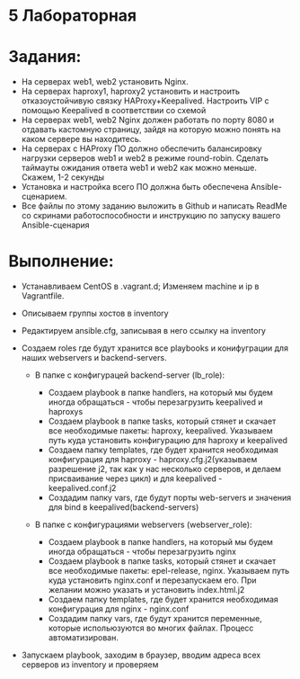 # 5 Лабораторная

# Задания:
-  На серверах web1, web2 установить Nginx.
- На серверах haproxy1, haproxy2 установить и настроить отказоустойчивую связку HAProxy+Keepalived. Настроить VIP с помощью Keepalived в соответствии со схемой
- На серверах web1, web2 Nginx должен работать по порту 8080 и отдавать кастомную страницу, зайдя на которую можно понять на каком сервере вы находитесь.
- На серверах с HAProxy ПО должно обеспечить балансировку нагрузки серверов web1 и web2 в режиме round-robin. Сделать таймауты ожидания ответа web1 и web2 как можно меньше. Скажем, 1-2 секунды
- Установка и настройка всего ПО должна быть обеспечена Ansible-сценарием.
- Все файлы по этому заданию выложить в Github и написать ReadMe со скринами работоспособности и инструкцию по запуску вашего Ansible-сценария

# Выполнение:
- Устанавливаем CentOS в .vagrant.d; Изменяем machine и ip в Vagrantfile.
- Описываем группы хостов в inventory
- Редактируем ansible.cfg, записывая в него ссылку на inventory
- Создаем roles где будут хранится все playbooks и конифуграции для наших webservers и backend-servers.

    - В папке с конфигурацей backend-server (lb_role): 

        - Создаем playbook в папке handlers, на который мы будем иногда обращаться - чтобы перезагрузить keepalived и haproxys
        - Создаем playbook в папке tasks, который стянет и скачает все необходимые пакеты: haproxy, keepalived. Указываем путь куда установить конфигурацию для haproxy и keepalived
        - Создаем папку templates, где будет хранится необходимая конфигурация для haproxy - haproxy.cfg.j2(указываем разрешение j2, так как у нас несколько серверов, и делаем присваивание через цикл) и для keepalived - keepalived.conf.j2
        - Создадим папку vars, где будут порты web-servers и значения для bind в keepalived(backend-servers)

    - В папке с конфигурациями webservers (webserver_role): 

        - Создаем playbook в папке handlers, на который мы будем иногда обращаться - чтобы перезагрузить nginx
        - Создаем playbook в папке tasks, который стянет и скачает все необходимые пакеты: epel-release, nginx. Указываем путь куда установить nginx.conf и перезапускаем его. При желании можно указать и установить index.html.j2
        - Создаем папку templates, где будет хранится необходимая конфигурация для nginx - nginx.conf
        - Создадим папку vars, где будут хранится переменные, которые испольюзуются во многих файлах. Процесс автоматизирован.
- Запускаем playbook, заходим в браузер, вводим адреса всех серверов из inventory и проверяем
 